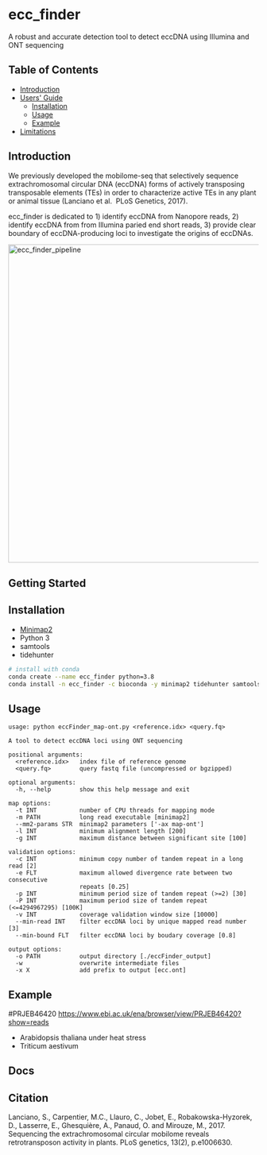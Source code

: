 

# ecc_finder
A robust and accurate detection tool to detect eccDNA using Illumina and ONT sequencing

## Table of Contents

- [Introduction](#intro)
- [Users' Guide](#uguide)
  - [Installation](#install)
  - [Usage](#Usage)
  - [Example](#example)
- [Limitations](#limit)

## <a name="intro"></a>Introduction

We previously developed the mobilome-seq that selectively sequence extrachromosomal circular DNA (eccDNA) forms of actively transposing transposable elements (TEs) in order to characterize active TEs in any plant or animal tissue (Lanciano et al.  PLoS Genetics, 2017).

ecc_finder is dedicated to 1) identify eccDNA from Nanopore reads, 2) identify eccDNA from from Illumina paried end short reads, 3) provide clear boundary of eccDNA-producing loci to investigate the origins of eccDNAs.

<img width="641" alt="ecc_finder_pipeline" src="https://user-images.githubusercontent.com/8072119/124471419-20831e80-dd9d-11eb-89ce-49d5493764d5.png">



## Getting Started
## <a name="install"></a>Installation

- [Minimap2](https://github.com/lh3/minimap2)
- Python 3 
- samtools
- tidehunter

```bash
# install with conda
conda create --name ecc_finder python=3.8
conda install -n ecc_finder -c bioconda -y minimap2 tidehunter samtools

```
## <a name="Usage"></a>Usage
```
usage: python eccFinder_map-ont.py <reference.idx> <query.fq>

A tool to detect eccDNA loci using ONT sequencing

positional arguments:
  <reference.idx>   index file of reference genome
  <query.fq>        query fastq file (uncompressed or bgzipped)

optional arguments:
  -h, --help        show this help message and exit

map options:
  -t INT            number of CPU threads for mapping mode
  -m PATH           long read executable [minimap2]
  --mm2-params STR  minimap2 parameters ['-ax map-ont']
  -l INT            minimum alignment length [200]
  -g INT            maximum distance between significant site [100]

validation options:
  -c INT            minimum copy number of tandem repeat in a long read [2]
  -e FLT            maximum allowed divergence rate between two consecutive
                    repeats [0.25]
  -p INT            minimum period size of tandem repeat (>=2) [30]
  -P INT            maximum period size of tandem repeat (<=4294967295) [100K]
  -v INT            coverage validation window size [10000]
  --min-read INT    filter eccDNA loci by unique mapped read number [3]
  --min-bound FLT   filter eccDNA loci by boudary coverage [0.8]

output options:
  -o PATH           output directory [./eccFinder_output]
  -w                overwrite intermediate files
  -x X              add prefix to output [ecc.ont]
```

## <a name="example"></a>Example
#PRJEB46420
https://www.ebi.ac.uk/ena/browser/view/PRJEB46420?show=reads
- Arabidopsis thaliana under heat stress 
- Triticum aestivum 

## Docs
## Citation
Lanciano, S., Carpentier, M.C., Llauro, C., Jobet, E., Robakowska-Hyzorek, D., Lasserre, E., Ghesquière, A., Panaud, O. and Mirouze, M., 2017. Sequencing the extrachromosomal circular mobilome reveals retrotransposon activity in plants. PLoS genetics, 13(2), p.e1006630.
